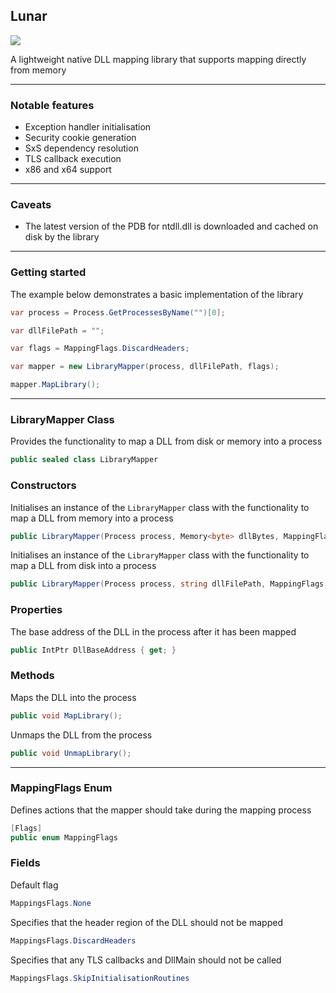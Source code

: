 ## Lunar

![](https://github.com/Dewera/Lunar/workflows/Continuous%20Integration/badge.svg)

A lightweight native DLL mapping library that supports mapping directly from memory

---

### Notable features

- Exception handler initialisation
- Security cookie generation
- SxS dependency resolution
- TLS callback execution
- x86 and x64 support

---

### Caveats

- The latest version of the PDB for ntdll.dll is downloaded and cached on disk by the library

---

### Getting started

The example below demonstrates a basic implementation of the library

```c#
var process = Process.GetProcessesByName("")[0];

var dllFilePath = "";

var flags = MappingFlags.DiscardHeaders;

var mapper = new LibraryMapper(process, dllFilePath, flags);

mapper.MapLibrary();
```

---

### LibraryMapper Class

Provides the functionality to map a DLL from disk or memory into a process

```c#
public sealed class LibraryMapper
```

### Constructors

Initialises an instance of the `LibraryMapper` class with the functionality to map a DLL from memory into a process

```c#
public LibraryMapper(Process process, Memory<byte> dllBytes, MappingFlags mappingFlags = MappingFlags.None);
```

Initialises an instance of the `LibraryMapper` class with the functionality to map a DLL from disk into a process

```c#
public LibraryMapper(Process process, string dllFilePath, MappingFlags mappingFlags = MappingFlags.None);
```

### Properties

The base address of the DLL in the process after it has been mapped

```c#
public IntPtr DllBaseAddress { get; }
```

### Methods

Maps the DLL into the process

```c#
public void MapLibrary();
```

Unmaps the DLL from the process

```c#
public void UnmapLibrary();
```

---

### MappingFlags Enum

Defines actions that the mapper should take during the mapping process

```c#
[Flags]
public enum MappingFlags
```

### Fields

Default flag

```c#
MappingsFlags.None
```

Specifies that the header region of the DLL should not be mapped

```c#
MappingsFlags.DiscardHeaders 
```

Specifies that any TLS callbacks and DllMain should not be called

```c#
MappingsFlags.SkipInitialisationRoutines
```
